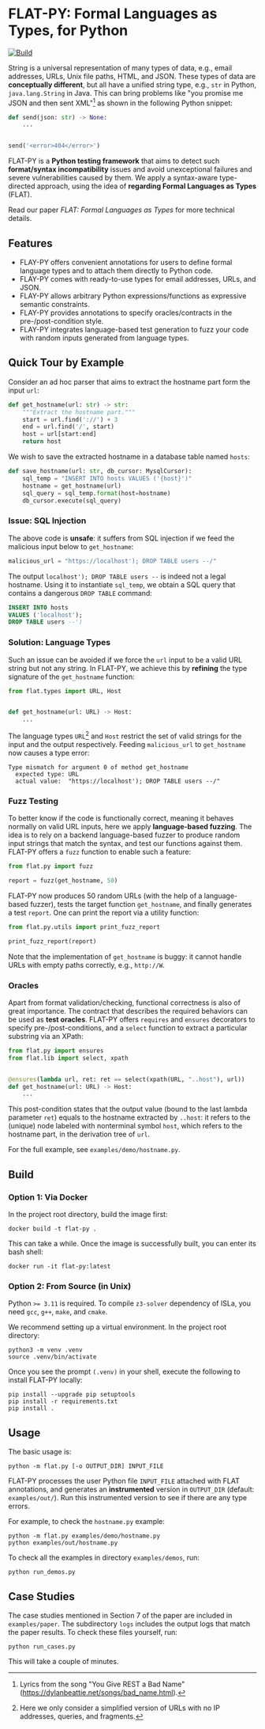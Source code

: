 # FLAT-PY: Formal Languages as Types, for Python

[![Build][build-badge]][build-link]

[build-badge]: https://github.com/paulzfm/flat-py/actions/workflows/build.yml/badge.svg?branch=main
[build-link]: https://github.com/paulzfm/flat-py/actions/workflows/build.yml

String is a universal representation of many types of data,
e.g., email addresses, URLs, Unix file paths, HTML, and JSON.
These types of data are **conceptually different**, but all have a unified string type,
e.g., `str` in Python, `java.lang.String` in Java.
This can bring problems like "you promise me JSON and then sent XML"[^1] as shown in the following Python snippet:

```python
def send(json: str) -> None:
    ...


send('<error>404</error>')
```

FLAT-PY is a **Python testing framework** that aims to detect such **format/syntax incompatibility** issues and
avoid unexceptional failures and severe vulnerabilities caused by them.
We apply a syntax-aware type-directed approach, using the idea of **regarding Formal Languages as Types** (FLAT).

Read our paper *FLAT: Formal Languages as Types* for more technical details.

## Features

+ FLAY-PY offers convenient annotations for users to define formal language types and
  to attach them directly to Python code.
+ FLAY-PY comes with ready-to-use types for email addresses, URLs, and JSON.
+ FLAY-PY allows arbitrary Python expressions/functions as expressive semantic constraints.
+ FLAY-PY provides annotations to specify oracles/contracts in the pre-/post-condition style.
+ FLAY-PY integrates language-based test generation to fuzz your code with random inputs generated from language types.

## Quick Tour by Example

Consider an ad hoc parser that aims to extract the hostname part form the input `url`:

```python
def get_hostname(url: str) -> str:
    """Extract the hostname part."""
    start = url.find('://') + 3
    end = url.find('/', start)
    host = url[start:end]
    return host
```

We wish to save the extracted hostname in a database table named `hosts`:

```python
def save_hostname(url: str, db_cursor: MysqlCursor):
    sql_temp = "INSERT INTO hosts VALUES ('{host}')"
    hostname = get_hostname(url)
    sql_query = sql_temp.format(host=hostname)
    db_cursor.execute(sql_query)
```

### Issue: SQL Injection

The above code is **unsafe**: it suffers from SQL injection if we feed the malicious input below to `get_hostname`:

```python
malicious_url = "https://localhost'); DROP TABLE users --/"
```

The output `localhost'); DROP TABLE users --` is indeed not a legal hostname.
Using it to instantiate `sql_temp`, we obtain a SQL query that contains a dangerous `DROP TABLE` command:

```sql
INSERT INTO hosts
VALUES ('localhost');
DROP TABLE users --')
```

### Solution: Language Types

Such an issue can be avoided if we force the `url` input to be a valid URL string but not any string.
In FLAT-PY, we achieve this by **refining** the type signature of the `get_hostname` function:

```python
from flat.types import URL, Host


def get_hostname(url: URL) -> Host:
    ...
```

The language types `URL`[^2] and `Host` restrict the set of valid strings for the input and the output respectively.
Feeding `malicious_url` to `get_hostname` now causes a type error:

```text
Type mismatch for argument 0 of method get_hostname
  expected type: URL
  actual value:  "https://localhost'); DROP TABLE users --/"
```

### Fuzz Testing

To better know if the code is functionally correct, meaning it behaves normally on valid URL inputs,
here we apply **language-based fuzzing**.
The idea is to rely on a backend language-based fuzzer to produce random input strings that match the syntax,
and test our functions against them.
FLAT-PY offers a `fuzz` function to enable such a feature:

```python
from flat.py import fuzz

report = fuzz(get_hostname, 50)
```

FLAT-PY now produces 50 random URLs (with the help of a language-based fuzzer),
tests the target function `get_hostname`, and finally generates a test `report`.
One can print the report via a utility function:

```python
from flat.py.utils import print_fuzz_report

print_fuzz_report(report)
```

Note that the implementation of `get_hostname` is buggy:
it cannot handle URLs with empty paths correctly, e.g., `http://W`.

### Oracles

Apart from format validation/checking, functional correctness is also of great importance.
The contract that describes the required behaviors can be used as **test oracles**.
FLAT-PY offers `requires` and `ensures` decorators to specify pre-/post-conditions,
and a `select` function to extract a particular substring via an XPath:

```python
from flat.py import ensures
from flat.lib import select, xpath


@ensures(lambda url, ret: ret == select(xpath(URL, "..host"), url))
def get_hostname(url: URL) -> Host:
    ...
```

This post-condition states that the output value (bound to the last lambda parameter `ret`) equals to
the hostname extracted by `..host`: it refers to the (unique) node labeled with nonterminal symbol `host`,
which refers to the hostname part, in the derivation tree of `url`.

For the full example, see `examples/demo/hostname.py`.

## Build

### Option 1: Via Docker

In the project root directory, build the image first:

```shell
docker build -t flat-py .
```

This can take a while. Once the image is successfully built, you can enter its bash shell:

```shell
docker run -it flat-py:latest
```

### Option 2: From Source (in Unix)

Python `>= 3.11` is required.
To compile `z3-solver` dependency of ISLa, you need `gcc`, `g++`, `make`, and `cmake`.

We recommend setting up a virtual environment. In the project root directory:

```shell
python3 -m venv .venv
source .venv/bin/activate
```

Once you see the prompt `(.venv)` in your shell, execute the following to install FLAT-PY locally:

```shell
pip install --upgrade pip setuptools
pip install -r requirements.txt
pip install .
```

## Usage

The basic usage is:

```shell
python -m flat.py [-o OUTPUT_DIR] INPUT_FILE
```

FLAT-PY processes the user Python file `INPUT_FILE` attached with FLAT annotations,
and generates an **instrumented** version in `OUTPUT_DIR` (default: `examples/out/`).
Run this instrumented version to see if there are any type errors.

For example, to check the `hostname.py` example:

```shell
python -m flat.py examples/demo/hostname.py
python examples/out/hostname.py
```

To check all the examples in directory `examples/demos`, run:

```shell
python run_demos.py
```

## Case Studies

The case studies mentioned in Section 7 of the paper are included in `examples/paper`.
The subdirectory `logs` includes the output logs that match the paper results.
To check these files yourself, run:

```shell
python run_cases.py
```

This will take a couple of minutes.

[^1]: Lyrics from the song "You Give REST a Bad Name" (https://dylanbeattie.net/songs/bad_name.html).
[^2]: Here we only consider a simplified version of URLs with no IP addresses, queries, and fragments.